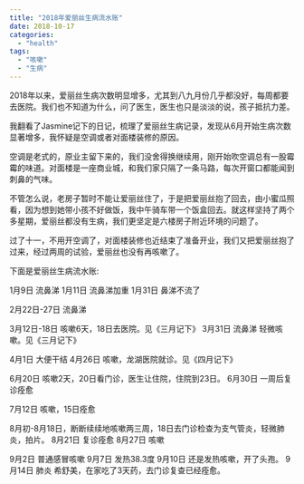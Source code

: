 ```yaml
---
title: "2018年爱丽丝生病流水账"
date: 2018-10-17
categories: 
  - "health"
tags: 
  - "咳嗽"
  - "生病"
---
```


2018年以来，爱丽丝生病次数明显增多，尤其到八九月份几乎都没好，每周都要去医院。我们也不知道为什么，问了医生，医生也只是淡淡的说，孩子抵抗力差。

我翻看了Jasmine记下的日记，梳理了爱丽丝生病记录，发现从6月开始生病次数显著增多，我怀疑是空调或者对面楼装修的原因。

空调是老式的，原业主留下来的，我们没舍得换继续用，刚开始吹空调总有一股霉霉的味道。对面楼是一座商业城，和我们家只隔了一条马路，每次开窗口都能闻到刺鼻的气味。

不管怎么说，老房子暂时不能让爱丽丝住了，于是把爱丽丝抱了回去，由小蜜瓜照看，因为想到她带小孩不好做饭，我中午骑车带一个饭盒回去。就这样坚持了两个多星期，爱丽丝都没有生病，我们更坚定是六楼房子附近环境的问题了。

过了十一，不用开空调了，对面楼装修也近结束了准备开业，我们又把爱丽丝抱了过来，经过两周的试验，爱丽丝也没有再咳嗽了。

下面是爱丽丝生病流水账:

1月9日 流鼻涕 1月11日 流鼻涕加重 1月31日 鼻涕不流了

2月22日-27日 流鼻涕

3月12日-18日 咳嗽6天，18日去医院。见《三月记下》 3月31日 流鼻涕 轻微咳嗽。见《三月记下》

4月1日 大便干结 4月26日 咳嗽，龙湖医院就诊。见《四月记下》

6月20日 咳嗽2天，20日看门诊，医生让住院，住院到23日。 6月30日 一周后复诊痊愈

7月12日 咳嗽，15日痊愈

8月初-8月18日，断断续续地咳嗽两三周，18日去门诊检查为支气管炎，轻微肺炎，拍片。 8月21日 复诊痊愈 8月27日 咳嗽

9月2日 普通感冒咳嗽 9月7日 发热38.3度 9月10日 还是发热咳嗽，开了头孢。 9月14日 肺炎 希舒美，在家吃了3天药，去门诊复查已经痊愈。
